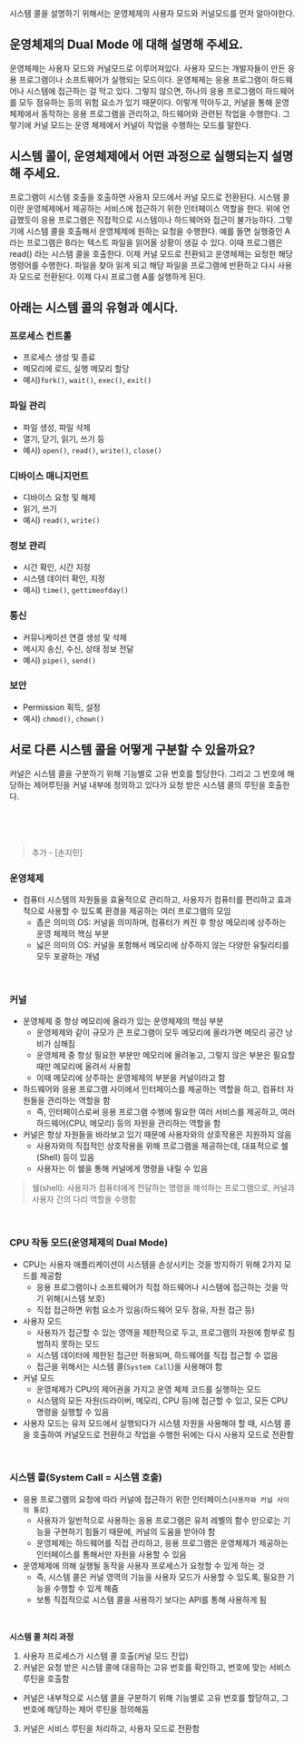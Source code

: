 시스템 콜을 설명하기 위해서는 운영체제의 사용자 모드와 커널모드를 먼저 알아야한다. 

## 운영체제의 Dual Mode 에 대해 설명해 주세요.

운영체제는 사용자 모드와 커널모드로 이루어져있다. 사용자 모드는 개발자들이 만든 응용 프로그램이나 소프트웨어가 실행되는 모드이다. 운영체제는 응용 프로그램이 하드웨어나 시스템에 접근하는 걸 막고 있다. 그렇지 않으면, 하나의 응용 프로그램이 하드웨어를 모두 점유하는 등의 위험 요소가 있기 때문이다. 이렇게 막아두고, 커널을 통해 운영 체제에서 동작하는 응용 프로그램을 관리하고, 하드웨어와 관련된 작업을 수행한다. 그렇기에 커널 모드는 운영 체제에서 커널이 작업을 수행하는 모드를 말한다. 

## 시스템 콜이, 운영체제에서 어떤 과정으로 실행되는지 설명해 주세요.

프로그램이 시스템 호출을 호출하면 사용자 모드에서 커널 모드로 전환된다. 시스템 콜이란 운영체제에서 제공하는 서비스에 접근하기 위한 인터페이스 역할을 한다. 위에 언급했듯이 응용 프로그램은 직접적으로 시스템이나 하드웨어와 접근이 불가능하다. 그렇기에 시스템 콜을 호출해서 운영체제에 원하는 요청을 수행한다. 예를 들면 실행중인 A 라는 프로그램은 B라는 텍스트 파일을 읽어올 상황이 생길 수 있다. 이때 프로그램은 read() 라는 시스템 콜을 호출한다. 이제 커널 모드로 전환되고 운영체제는 요청한 해당 명령어를 수행한다. 파일을 찾아 읽게 되고 해당 파일을 프로그램에 반환하고 다시 사용자 모드로 전환된다. 이제 다시 프로그램 A를 실행하게 된다.

## 아래는 시스템 콜의 유형과 예시다.

### 프로세스 컨트롤

- 프로세스 생성 및 종료
- 메모리에 로드, 실행 메모리 할당
- 예시)`fork()`, `wait()`, `exec()`, `exit()`

### 파일 관리

- 파일 생성, 파일 삭제
- 열기, 닫기, 읽기, 쓰기 등
- 예시) `open()`, `read()`, `write()`, `close()`

### 디바이스 매니지먼트

- 디바이스 요청 및 해제
- 읽기, 쓰기
- 예시) `read()`, `write()`

### 정보 관리

- 시간 확인, 시간 지정
- 시스템 데이터 확인, 지정
- 예시) `time()`, `gettimeofday()`

### 통신

- 커뮤니케이션 연결 생성 및 삭제
- 메시지 송신, 수신, 상태 정보 전달
- 예시) `pipe()`, `send()`

### 보안

- Permission 획득, 설정
- 예시) `chmod()`, `chown()`

## 서로 다른 시스템 콜을 어떻게 구분할 수 있을까요?

커널은 시스템 콜을 구분하기 위해 기능별로 고유 번호를 할당한다. 그리고 그 번호에 해당하는 제어루틴을 커널 내부에 정의하고 있다가 요청 받은 시스템 콜의 루틴을 호출한다.



<br/>
<br/>
<br/>

> 추가 - [손지민]

### 운영체제

- 컴퓨터 시스템의 자원들을 효율적으로 관리하고, 사용자가 컴퓨터를 편리하고 효과적으로 사용할 수 있도록 환경을 제공하는 여러 프로그램의 모임
  - 좁은 의미의 OS: 커널을 의미하며, 컴퓨터가 켜진 후 항상 메모리에 상주하는 운영 체제의 핵심 부분
  - 넓은 의미의 OS: 커널을 포함해서 메모리에 상주하지 않는 다양한 유틸리티를 모두 포괄하는 개념

<br/>

### 커널
- 운영체제 중 항상 메모리에 올라가 있는 운영체제의 핵심 부분
  - 운영체제와 같이 규모가 큰 프로그램이 모두 메모리에 올라가면 메모리 공간 낭비가 심해짐
  - 운영체제 중 항상 필요한 부분만 메모리에 올려놓고, 그렇지 않은 부분은 필요할 때만 메모리에 올려서 사용함
  - 이때 메모리에 상주하는 운영체제의 부분을 커널이라고 함
- 하드웨어와 응용 프로그램 사이에서 인터페이스를 제공하는 역할을 하고, 컴퓨터 자원들을 관리하는 역할을 함
  - 즉, 인터페이스로써 응용 프로그램 수행에 필요한 여러 서비스를 제공하고, 여러 하드웨어(CPU, 메모리) 등의 자원을 관리하는 역할을 함
- 커널은 항상 자원들을 바라보고 있기 때문에 사용자와의 상호작용은 지원하지 않음
  - 사용자와의 직접적인 상호작용을 위해 프로그램을 제공하는데, 대표적으로 쉘(Shell) 등이 있음 
  - 사용자는 이 쉘을 통해 커널에게 명령을 내릴 수 있음

>  쉘(shell): 사용자가 컴퓨터에게 전달하는 명령을 해석하는 프로그램으로, 커널과 사용자 간의 다리 역할을 수행함

<br/>

### CPU 작동 모드(운영체제의 Dual Mode)

- CPU는 사용자 애플리케이션이 시스템을 손상시키는 것을 방지하기 위해 2가지 모드를 제공함
  - 응용 프로그램이나 소프트웨어가 직접 하드웨어나 시스템에 접근하는 것을 막기 위해(시스템 보호)
  - 직접 접근하면 위험 요소가 있음(하드웨어 모두 점유, 자원 접근 등)
- 사용자 모드
  - 사용자가 접근할 수 있는 영역을 제한적으로 두고, 프로그램의 자원에 함부로 침범하지 못하는 모드
  - 시스템 데이터에 제한된 접근만 허용되며, 하드웨어를 직접 접근할 수 없음
  - 접근을 위해서는 시스템 콜(`System Call`)을 사용해야 함
- 커널 모드
  - 운영체제가 CPU의 제어권을 가지고 운영 체제 코드를 실행하는 모드
  - 시스템의 모든 자원(드라이버, 메모리, CPU 등)에 접근할 수 있고, 모든 CPU 명령을 실행할 수 있음
- 사용자 모드는 유저 모드에서 실행되다가 시스템 자원을 사용해야 할 때, 시스템 콜을 호출하여 커널모드로 전환하고 작업을 수행한 뒤에는 다시 사용자 모드로 전환함 

<br/>

### 시스템 콜(System Call = 시스템 호출)
- 응용 프로그램의 요청에 따라 커널에 접근하기 위한 인터페이스(`사용자와 커널 사이의 통로`)
  - 사용자가 일반적으로 사용하는 응용 프로그램은 유저 레벨의 함수 만으로는 기능을 구현하기 힘들기 때문에, 커널의 도움을 받아야 함
  - 운영체제는 하드웨어를 직접 관리하고, 응용 프로그램은 운영체제가 제공하는 인터페이스를 통해서만 자원을 사용할 수 있음
- 운영체제에 의해 실행될 동작을 사용자 프로세스가 요청할 수 있게 하는 것
  - 즉, 시스템 콜은 커널 영역의 기능을 사용자 모드가 사용할 수 있도록, 필요한 기능을 수행할 수 있게 해줌
  - 보통 직접적으로 시스템 콜을 사용하기 보다는 API를 통해 사용하게 됨

<br/>

**시스템 콜 처리 과정**
1. 사용자 프로세스가 시스템 콜 호출(커널 모드 진입)
2. 커널은 요청 받은 시스템 콜에 대응하는 고유 번호를 확인하고, 번호에 맞는 서비스 루틴을 호출함
  - 커널은 내부적으로 시스템 콜을 구분하기 위해 기능별로 고유 번호를 할당하고, 그 번호에 해당하는 제어 루틴을 정의해둠
3. 커널은 서비스 루틴을 처리하고, 사용자 모드로 전환함